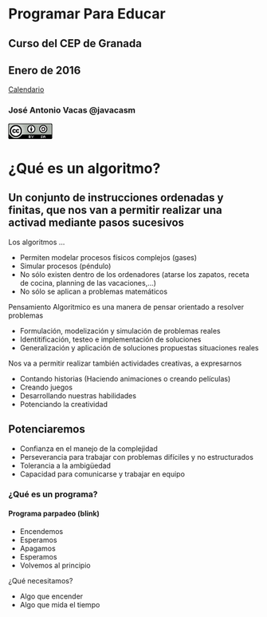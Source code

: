 # Programar Para Educar

## Curso del CEP de Granada

## Enero de 2016

[Calendario](./Indice.md)

### José Antonio Vacas @javacasm

![CCbySA](imagenes/CCbySQ_88x31.png)

# ¿Qué es un algoritmo?


## Un conjunto de instrucciones ordenadas y finitas, que nos van a permitir realizar una activad mediante pasos sucesivos


Los algoritmos ...
* Permiten modelar procesos físicos complejos (gases)
* Simular procesos (péndulo)
* No sólo existen dentro de los ordenadores (atarse los zapatos, receta de cocina, planning de las vacaciones,...)
* No sólo se aplican a problemas matemáticos

Pensamiento Algoritmico es una manera de pensar orientado a resolver problemas

* Formulación, modelización y simulación de problemas reales
* Identitificación, testeo e implementación de soluciones
* Generalización y aplicación de soluciones propuestas situaciones reales

Nos va a permitir realizar también actividades creativas, a expresarnos

* Contando historias (Haciendo animaciones  o creando películas)
* Creando juegos
* Desarrollando nuestras habilidades
* Potenciando la creatividad


## Potenciaremos

* Confianza en el manejo de la complejidad
* Perseverancia para trabajar con problemas difíciles y no estructurados
* Tolerancia a la ambigüedad
* Capacidad para comunicarse y trabajar en equipo


### ¿Qué es un programa?

#### Programa parpadeo (blink)

* Encendemos
* Esperamos
* Apagamos
* Esperamos
* Volvemos al principio

¿Qué necesitamos?

* Algo que encender
* Algo que mida el tiempo
